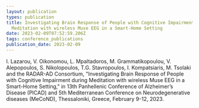 ```yaml
---
layout: publication
types: publication
title: Investigating Brain Response of People with Cognitive Impairment during
  Meditation with wireless Muse EEG in a Smart-Home Setting
date: 2023-02-09T07:52:59.206Z
tags: conference_publications
publication_date: 2023-02-09
---
```

I. Lazarou, V. Oikonomou, L. Mpaltadoros, M. Grammatikopoulou, V. Alepopoulos, S. Nikolopoulos, T.G. Stavropoulos, I. Kompatsiaris, M. Tsolaki and the RADAR-AD Consortium, "Investigating Brain Response of People with Cognitive Impairment during Meditation with wireless Muse EEG in a Smart-Home Setting," in 13th Panhellenic Conference of Alzheimer’s Disease (PICAD) and 5th Mediterranean Conference on Neurodegenerative diseases (MeCoND), Thessaloniki, Greece, February 9-12, 2023.